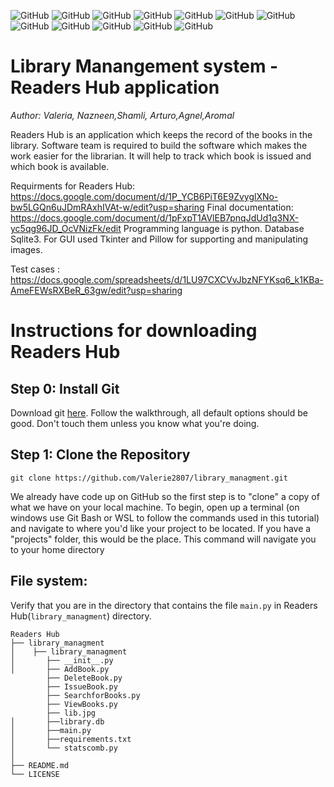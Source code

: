 ![GitHub](https://img.shields.io/github/license/Valerie2807/library_managment)
![GitHub](https://img.shields.io/badge/coverage-100%25-green)
![GitHub](https://img.shields.io/badge/docs-passing-green)
![GitHub](https://img.shields.io/badge/release-v.4.0.0-green)
![GitHub](https://img.shields.io/badge/python-3.8-blue)
![GitHub](https://img.shields.io/badge/matplotlib-3.5.1-blue)
![GitHub](https://img.shields.io/badge/pillow-9.0.0-blue)
![GitHub](https://img.shields.io/badge/sphinx-4.4.0-blue)
![GitHub](https://img.shields.io/badge/tkinter-2.7.0-blue)
![GitHub](https://img.shields.io/badge/windows-success-green)
![GitHub](https://img.shields.io/badge/macOs-success-green)
![GitHub](https://img.shields.io/badge/sqlite3-3.37.2-blue)

# Library Manangement system - Readers Hub application
*Author: Valeria, Nazneen,Shamli, Arturo,Agnel,Aromal* 

Readers Hub is an application which keeps the record of the books in the library. Software team is required to build the software which makes the work easier for the librarian. It will help to track which book is issued and which book is available. 

Requirments for Readers Hub: https://docs.google.com/document/d/1P_YCB6PiT6E9ZvyglXNo-bw5LGQn6uJDmRAxhIVAt-w/edit?usp=sharing
Final documentation: https://docs.google.com/document/d/1pFxpT1AVlEB7pnqJdUd1q3NX-yc5qg96JD_OcVNizFk/edit
Programming language is python. 
Database Sqlite3. 
For GUI used Tkinter and Pillow for supporting and manipulating images.

Test cases : https://docs.google.com/spreadsheets/d/1LU97CXCVvJbzNFYKsq6_k1KBa-AmeFEWsRXBeR_63gw/edit?usp=sharing


# Instructions for downloading Readers Hub

## Step 0: Install Git
Download git [here](https://git-scm.com/downloads). Follow the walkthrough, all default options should be good. Don't touch them unless you know what you're doing.
## Step 1: Clone the Repository
```
git clone https://github.com/Valerie2807/library_managment.git
```
We already have code up on GitHub so the first step is to "clone" a copy of what we have on your local machine. To begin, open up a terminal (on windows use Git Bash or WSL to follow the commands used in this tutorial) and navigate to where you'd like your project to be located. If you have a "projects" folder, this would be the place. This command will navigate you to your home directory
##  File system:
Verify that you are in the directory that contains the file `main.py` in Readers Hub(`library_managment`) directory.

```
Readers Hub
├── library_managment
│    ├── library_managment
│       ├── __init__.py
│       ├── AddBook.py
        ├── DeleteBook.py
        ├── IssueBook.py
        ├── SearchforBooks.py
        ├── ViewBooks.py
        ├── lib.jpg
│       ├──library.db
│       ├──main.py
│       ├──requirements.txt
│       └── statscomb.py
│
├── README.md
└── LICENSE

```
